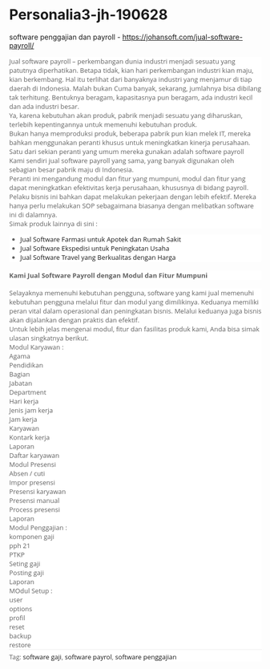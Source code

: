 # Personalia3-jh-190628
 software penggajian dan payroll - https://johansoft.com/jual-software-payroll/
 
 <div style="background-color: white; box-sizing: border-box; color: #616161; font-family: &quot;Open Sans&quot;, sans-serif; font-size: 13px;">
Jual software payroll – perkembangan dunia industri menjadi sesuatu yang patutnya diperhatikan. Betapa tidak, kian hari perkembangan industri kian maju, kian berkembang. Hal itu terlihat dari banyaknya industri yang menjamur di tiap daerah di Indonesia. Malah bukan Cuma banyak, sekarang, jumlahnya bisa dibilang tak terhitung. Bentuknya beragam, kapasitasnya pun beragam, ada industri kecil dan ada industri besar.</div>
<div style="background-color: white; box-sizing: border-box; color: #616161; font-family: &quot;Open Sans&quot;, sans-serif; font-size: 13px;">
Ya, karena kebutuhan akan produk, pabrik menjadi sesuatu yang diharuskan, terlebih kepentingannya untuk memenuhi kebutuhan produk.</div>
<div style="background-color: white; box-sizing: border-box; color: #616161; font-family: &quot;Open Sans&quot;, sans-serif; font-size: 13px;">
Bukan hanya memproduksi produk, beberapa pabrik pun kian melek IT, mereka bahkan menggunakan peranti khusus untuk meningkatkan kinerja perusahaan. Satu dari sekian peranti yang umum mereka gunakan adalah software payroll</div>
<div style="background-color: white; box-sizing: border-box; color: #616161; font-family: &quot;Open Sans&quot;, sans-serif; font-size: 13px;">
Kami sendiri jual software payroll yang sama, yang banyak digunakan oleh sebagian besar pabrik maju di Indonesia.</div>
<div style="background-color: white; box-sizing: border-box; color: #616161; font-family: &quot;Open Sans&quot;, sans-serif; font-size: 13px;">
Peranti ini mengandung modul dan fitur yang mumpuni, modul dan fitur yang dapat meningkatkan efektivitas kerja perusahaan, khususnya di bidang payroll. Pelaku bisnis ini bahkan dapat melakukan pekerjaan dengan lebih efektif. Mereka hanya perlu melakukan SOP sebagaimana biasanya dengan melibatkan software ini di dalamnya.</div>
<div style="background-color: white; box-sizing: border-box; color: #616161; font-family: &quot;Open Sans&quot;, sans-serif; font-size: 13px;">
Simak produk lainnya di sini :</div>
<ul style="background-color: white; box-sizing: border-box; color: #616161; font-family: &quot;Open Sans&quot;, sans-serif; font-size: 13px;">
<li style="box-sizing: border-box;"><a href="https://johansoft.com/software-farmasi/" style="border: none; box-sizing: border-box; outline: none; text-decoration-line: none;" title="Jual Software Farmasi untuk Apotek dan Rumah Sakit">Jual Software Farmasi untuk Apotek dan Rumah Sakit</a></li>
<li style="box-sizing: border-box;"><a href="https://johansoft.com/software-ekspedisi/" style="border: none; box-sizing: border-box; outline: none; text-decoration-line: none;" title="Jual Software Ekspedisi untuk Peningkatan Usaha Ekspedisi Anda!">Jual Software Ekspedisi untuk Peningkatan Usaha&nbsp;</a></li>
<li style="box-sizing: border-box;"><a href="https://johansoft.com/jual-software-travel/" style="border: none; box-sizing: border-box; outline: none; text-decoration-line: none;" title="Jual Software Travel yang Berkualitas dengan Harga Bersaing">Jual Software Travel yang Berkualitas dengan Harga&nbsp;</a></li>
</ul>
<h4 style="background-color: white; box-sizing: border-box; color: #616161; font-family: &quot;Open Sans&quot;, sans-serif; font-size: 13px;">
<strong style="box-sizing: border-box;">Kami Jual Software Payroll dengan Modul dan Fitur Mumpuni</strong></h4>
<div style="background-color: white; box-sizing: border-box; color: #616161; font-family: &quot;Open Sans&quot;, sans-serif; font-size: 13px;">
Selayaknya memenuhi kebutuhan pengguna, software yang kami jual memenuhi kebutuhan pengguna melalui fitur dan modul yang dimilikinya. Keduanya memiliki peran vital dalam operasional dan peningkatan bisnis. Melalui keduanya juga bisnis akan dijalankan dengan praktis dan efektif.</div>
<div style="background-color: white; box-sizing: border-box; color: #616161; font-family: &quot;Open Sans&quot;, sans-serif; font-size: 13px;">
Untuk lebih jelas mengenai modul, fitur dan fasilitas produk kami, Anda bisa simak ulasan singkatnya berikut.</div>
<div style="background-color: white; box-sizing: border-box; color: #616161; font-family: &quot;Open Sans&quot;, sans-serif; font-size: 13px;">
Modul Karyawan :<br style="box-sizing: border-box;" />Agama<br style="box-sizing: border-box;" />Pendidikan<br style="box-sizing: border-box;" />Bagian<br style="box-sizing: border-box;" />Jabatan<br style="box-sizing: border-box;" />Department<br style="box-sizing: border-box;" />Hari kerja<br style="box-sizing: border-box;" />Jenis jam kerja<br style="box-sizing: border-box;" />Jam kerja<br style="box-sizing: border-box;" />Karyawan<br style="box-sizing: border-box;" />Kontark kerja<br style="box-sizing: border-box;" />Laporan<br style="box-sizing: border-box;" />Daftar karyawan<br style="box-sizing: border-box;" />Modul Presensi</div>
<div style="background-color: white; box-sizing: border-box; color: #616161; font-family: &quot;Open Sans&quot;, sans-serif; font-size: 13px;">
Absen / cuti<br style="box-sizing: border-box;" />Impor presensi<br style="box-sizing: border-box;" />Presensi karyawan<br style="box-sizing: border-box;" />Presensi manual<br style="box-sizing: border-box;" />Process presensi<br style="box-sizing: border-box;" />Laporan<br style="box-sizing: border-box;" />Modul Penggajian :</div>
<div style="background-color: white; box-sizing: border-box; color: #616161; font-family: &quot;Open Sans&quot;, sans-serif; font-size: 13px;">
komponen gaji<br style="box-sizing: border-box;" />pph 21<br style="box-sizing: border-box;" />PTKP<br style="box-sizing: border-box;" />Seting gaji<br style="box-sizing: border-box;" />Posting gaji<br style="box-sizing: border-box;" />Laporan<br style="box-sizing: border-box;" />MOdul Setup :<br style="box-sizing: border-box;" />user<br style="box-sizing: border-box;" />options<br style="box-sizing: border-box;" />profil<br style="box-sizing: border-box;" />reset<br style="box-sizing: border-box;" />backup<br style="box-sizing: border-box;" />restore</div>
<div class="meta_tags" style="background-color: white; border-top: 1px dotted rgb(221, 221, 221); box-sizing: border-box; color: #616161; font-family: &quot;Open Sans&quot;, sans-serif; font-size: 13px; padding-top: 5px;">
Tag:&nbsp;<a href="https://johansoft.com/tag/software-gaji/" rel="tag" style="border: none; box-sizing: border-box; outline: none; text-decoration-line: none;">software gaji</a>,&nbsp;<a href="https://johansoft.com/tag/software-payrol/" rel="tag" style="border: none; box-sizing: border-box; outline: none; text-decoration-line: none;">software payrol</a>,&nbsp;<a href="https://johansoft.com/tag/software-penggajian/" rel="tag" style="border: none; box-sizing: border-box; outline: none; text-decoration-line: none;">software penggajian</a></div>

